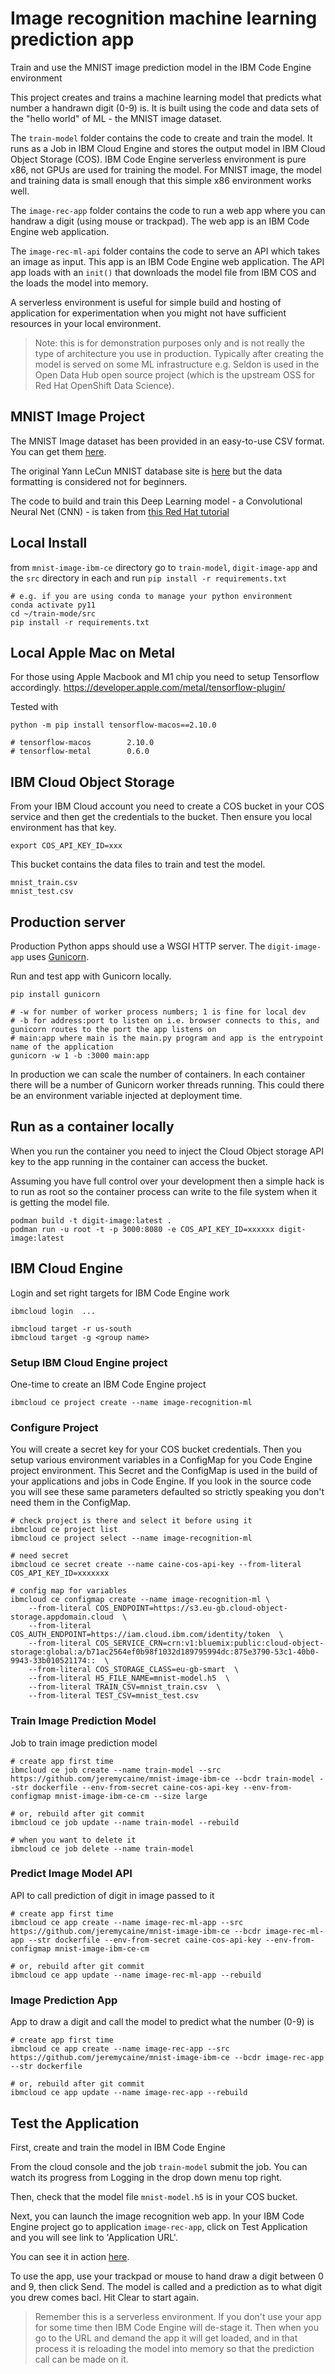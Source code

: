 # Image recognition machine learning prediction app
Train and use the MNIST image prediction model in the IBM Code Engine environment

This project creates and trains a machine learning model that predicts what number a handrawn digit (0-9) is. It is built using the code and data sets of the "hello world" of ML - the MNIST image dataset.

The `train-model` folder contains the code to create and train the model. It runs as a Job in IBM Cloud Engine and stores the output model in IBM Cloud Object Storage (COS). IBM Code Engine serverless environment is pure x86, not GPUs are used for training the model. For MNIST image, the model and training data is small enough that this simple x86 environment works well.

The `image-rec-app` folder contains the code to run a web app where you can handraw a digit (using mouse or trackpad). The web app is an IBM Code Engine web application. 

The `image-rec-ml-api` folder contains the code to serve an API which takes an image as input. This app is an IBM Code Engine web application. The API app loads with an `init()` that downloads the model file from IBM COS and the loads the model into memory.

A serverless environment is useful for simple build and hosting of application for experimentation when you might not have sufficient resources in your local environment. 

> Note: this is for demonstration purposes only and is not really the type of architecture you use in production. Typically after creating the model is served on some ML infrastructure e.g. Seldon is used in the Open Data Hub open source project (which is the upstream OSS for Red Hat OpenShift Data Science).

## MNIST Image Project
The MNIST Image dataset has been provided in an easy-to-use CSV format. You can get them [here](https://www.kaggle.com/datasets/oddrationale/mnist-in-csv).

The original Yann LeCun MNIST database site is [here](http://yann.lecun.com/exdb/mnist/) but the data formatting is considered not for beginners.

The code to build and train this Deep Learning model - a Convolutional Neural Net (CNN) - is taken from [this Red Hat tutorial](https://developers.redhat.com/learn/openshift-data-science/how-create-tensorflow-model)

## Local Install
from `mnist-image-ibm-ce` directory go to `train-model`, `digit-image-app` and the `src` directory in each and run `pip install -r requirements.txt`
```
# e.g. if you are using conda to manage your python environment
conda activate py11
cd ~/train-mode/src
pip install -r requirements.txt
```

## Local Apple Mac on Metal
For those using Apple Macbook and M1 chip you need to setup Tensorflow accordingly.
https://developer.apple.com/metal/tensorflow-plugin/

Tested with
```
python -m pip install tensorflow-macos==2.10.0

# tensorflow-macos        2.10.0
# tensorflow-metal        0.6.0
```

## IBM Cloud Object Storage
From your IBM Cloud account you need to create a COS bucket in your COS service and then get the credentials to the bucket. Then ensure you local environment has that key.
```
export COS_API_KEY_ID=xxx
```
This bucket contains the data files to train and test the model.
```
mnist_train.csv
mnist_test.csv
```

## Production server
Production Python apps should use a WSGI HTTP server. The `digit-image-app` uses  [Gunicorn](https://gunicorn.org).

Run and test app with Gunicorn locally.
```
pip install gunicorn

# -w for number of worker process numbers; 1 is fine for local dev
# -b for address:port to listen on i.e. browser connects to this, and gunicorn routes to the port the app listens on
# main:app where main is the main.py program and app is the entrypoint name of the application
gunicorn -w 1 -b :3000 main:app
```
In production we can scale the number of containers. In each container there will be a number of Gunicorn worker threads running. This could there be an environment variable injected at deployment time.

## Run as a container locally
When you run the container you need to inject the Cloud Object storage API key to the app running in the container can access the bucket.

Assuming you have full control over your development then a simple hack is to run as root so the container process can write to the file system when it is getting the model file.
```
podman build -t digit-image:latest .
podman run -u root -t -p 3000:8080 -e COS_API_KEY_ID=xxxxxx digit-image:latest
```

## IBM Cloud Engine
Login and set right targets for IBM Code Engine work
```
ibmcloud login  ...

ibmcloud target -r us-south
ibmcloud target -g <group name>
```

### Setup IBM Cloud Engine project
One-time to create an IBM Code Engine project
```
ibmcloud ce project create --name image-recognition-ml
```

### Configure Project
You will create a secret key for your COS bucket credentials. Then you setup various environment variables in a ConfigMap for you Code Engine project environment. This Secret and the ConfigMap is used in the build of your applications and jobs in Code Engine. If you look in the source code you will see these same parameters defaulted so strictly speaking you don't need them in the ConfigMap. 

```
# check project is there and select it before using it
ibmcloud ce project list
ibmcloud ce project select --name image-recognition-ml

# need secret
ibmcloud ce secret create --name caine-cos-api-key --from-literal COS_API_KEY_ID=xxxxxxx

# config map for variables
ibmcloud ce configmap create --name image-recognition-ml \
    --from-literal COS_ENDPOINT=https://s3.eu-gb.cloud-object-storage.appdomain.cloud  \
    --from-literal COS_AUTH_ENDPOINT=https://iam.cloud.ibm.com/identity/token  \
    --from-literal COS_SERVICE_CRN=crn:v1:bluemix:public:cloud-object-storage:global:a/b71ac2564ef0b98f1032d189795994dc:875e3790-53c1-40b0-9943-33b010521174::  \
    --from-literal COS_STORAGE_CLASS=eu-gb-smart  \
    --from-literal H5_FILE_NAME=mnist-model.h5  \
    --from-literal TRAIN_CSV=mnist_train.csv  \
    --from-literal TEST_CSV=mnist_test.csv
```

### Train Image Prediction Model
Job to train image prediction model
```
# create app first time
ibmcloud ce job create --name train-model --src https://github.com/jeremycaine/mnist-image-ibm-ce --bcdr train-model --str dockerfile --env-from-secret caine-cos-api-key --env-from-configmap mnist-image-ibm-ce-cm --size large

# or, rebuild after git commit
ibmcloud ce job update --name train-model --rebuild

# when you want to delete it
ibmcloud ce job delete --name train-model
```

### Predict Image Model API 
API to call prediction of digit in image passed to it
```
# create app first time
ibmcloud ce app create --name image-rec-ml-app --src https://github.com/jeremycaine/mnist-image-ibm-ce --bcdr image-rec-ml-app --str dockerfile --env-from-secret caine-cos-api-key --env-from-configmap mnist-image-ibm-ce-cm

# or, rebuild after git commit
ibmcloud ce app update --name image-rec-ml-app --rebuild
```

### Image Prediction App 
App to draw a digit and call the model to predict what the number (0-9) is 
```
# create app first time
ibmcloud ce app create --name image-rec-app --src https://github.com/jeremycaine/mnist-image-ibm-ce --bcdr image-rec-app --str dockerfile 

# or, rebuild after git commit
ibmcloud ce app update --name image-rec-app --rebuild
```

## Test the Application
First, create and train the model in IBM Code Engine

From the cloud console and the job `train-model` submit the job. You can watch its progress from Logging in the drop down menu top right.

Then, check that the model file `mnist-model.h5` is in your COS bucket.

Next, you can launch the image recognition web app. In your IBM Code Engine project go to application `image-rec-app`, click on Test Application and you will see link to 'Application URL'. 

You can see it in action [here](https://image-rec-app.17bu6les2m8a.us-south.codeengine.appdomain.cloud).

To use the app, use your trackpad or mouse to hand draw a digit between 0 and 9, then click Send. The model is called and a prediction as to what digit you drew comes bacl. Hit Clear to start again.

> Remember this is a serverless environment. If you don't use your app for some time then IBM Code Engine will de-stage it. Then when you go to the URL and demand the app it will get loaded, and in that process it is reloading the model into memory so that the prediction call can be made on it.


